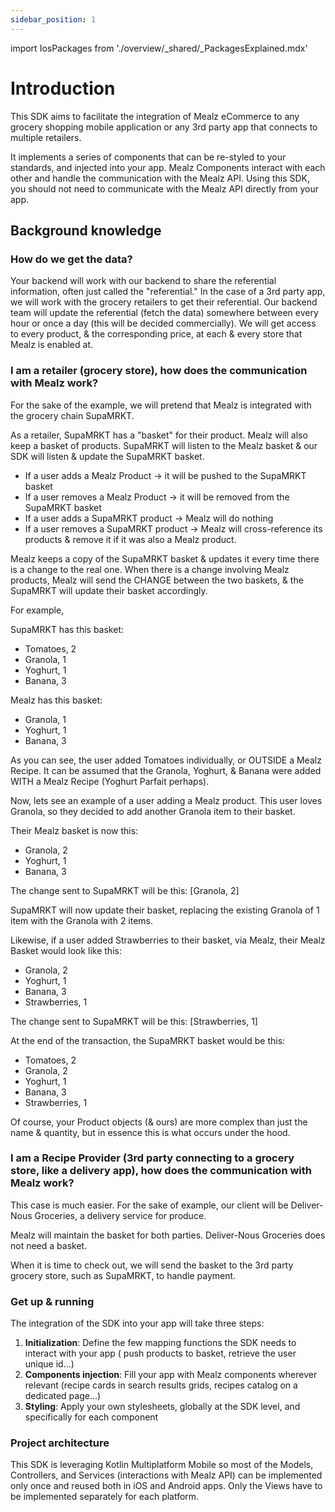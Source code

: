 ```yaml
---
sidebar_position: 1
---
```


import IosPackages from './overview/_shared/_PackagesExplained.mdx'

# Introduction

This SDK aims to facilitate the integration of Mealz eCommerce to any grocery shopping mobile application or any 3rd party app that connects to multiple retailers.

It implements a series of components that can be re-styled to your standards, and injected into your app.
Mealz Components interact with each other and handle the communication with the Mealz API.
Using this SDK, you should not need to communicate with the Mealz API directly from your app.

## Background knowledge

### How do we get the data?

Your backend will work with our backend to share the referential information, often just called the "referential."
In the case of a 3rd party app, we will work with the grocery retailers to get their referential.
Our backend team will update the referential (fetch the data) somewhere between every hour or once a day (this will be decided commercially).
We will get access to every product, & the corresponding price, at each & every store that Mealz is enabled at.

### I am a retailer (grocery store), how does the communication with Mealz work?

For the sake of the example, we will pretend that Mealz is integrated with the grocery chain SupaMRKT.

As a retailer, SupaMRKT has a "basket" for their product.
Mealz will also keep a basket of products.
SupaMRKT will listen to the Mealz basket & our SDK will listen & update the SupaMRKT basket.
- If a user adds a Mealz Product -> it will be pushed to the SupaMRKT basket
- If a user removes a Mealz Product -> it will be removed from the SupaMRKT basket
- If a user adds a SupaMRKT product -> Mealz will do nothing
- If a user removes a SupaMRKT product -> Mealz will cross-reference its products & remove it if it was also a Mealz product.

Mealz keeps a copy of the SupaMRKT basket & updates it every time there is a change to the real one.
When there is a change involving Mealz products, Mealz will send the CHANGE between the two baskets, & the SupaMRKT will update their basket accordingly.

For example,

SupaMRKT has this basket:
- Tomatoes, 2
- Granola, 1
- Yoghurt, 1
- Banana, 3

Mealz has this basket:
- Granola, 1
- Yoghurt, 1
- Banana, 3

As you can see, the user added Tomatoes individually, or OUTSIDE a Mealz Recipe.
It can be assumed that the Granola, Yoghurt, & Banana were added WITH a Mealz Recipe (Yoghurt Parfait perhaps).

Now, lets see an example of a user adding a Mealz product.
This user loves Granola, so they decided to add another Granola item to their basket.

Their Mealz basket is now this:
- Granola, 2
- Yoghurt, 1
- Banana, 3

The change sent to SupaMRKT will be this:
[Granola, 2]

SupaMRKT will now update their basket, replacing the existing Granola of 1 item with the Granola with 2 items.

Likewise, if a user added Strawberries to their basket, via Mealz, their Mealz Basket would look like this:
- Granola, 2
- Yoghurt, 1
- Banana, 3
- Strawberries, 1

The change sent to SupaMRKT will be this:
[Strawberries, 1]

At the end of the transaction, the SupaMRKT basket would be this:
- Tomatoes, 2
- Granola, 2
- Yoghurt, 1
- Banana, 3
- Strawberries, 1

Of course, your Product objects (& ours) are more complex than just the name & quantity, but in essence this is what occurs under the hood.

### I am a Recipe Provider (3rd party connecting to a grocery store, like a delivery app), how does the communication with Mealz work?

This case is much easier.
For the sake of example, our client will be Deliver-Nous Groceries, a delivery service for produce.

Mealz will maintain the basket for both parties.
Deliver-Nous Groceries does not need a basket.

When it is time to check out, we will send the basket to the 3rd party grocery store, such as SupaMRKT, to handle payment.

### Get up & running

The integration of the SDK into your app will take three steps:

1. **Initialization**: Define the few mapping functions the SDK needs to interact with your app (
push products to basket, retrieve the user unique id...)
2. **Components injection**: Fill your app with Mealz components wherever relevant (recipe cards in
search results grids, recipes catalog on a dedicated page...)
3. **Styling**: Apply your own stylesheets, globally at the SDK level, and specifically for each
component

### Project architecture

This SDK is leveraging Kotlin Multiplatform Mobile so most of the Models, Controllers, and
Services (interactions with Mealz API) can be implemented only once and reused both in iOS and
Android apps. Only the Views have to be implemented separately for each platform.

<IosPackages />
